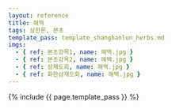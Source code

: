 ```yaml
---
layout: reference
title: 해백
tags: 상한론, 본초
template_pass: template_shanghanlun_herbs.md
imgs:
  - { ref: 본초강목1, name: 해백.jpg }
  - { ref: 본초강목2, name: 해백.jpg }
  - { ref: 삼재도회, name: 해백.jpg }
  - { ref: 화한삼재도회, name: 해백.jpg }
---
```


{% include {{ page.template_pass }} %}
